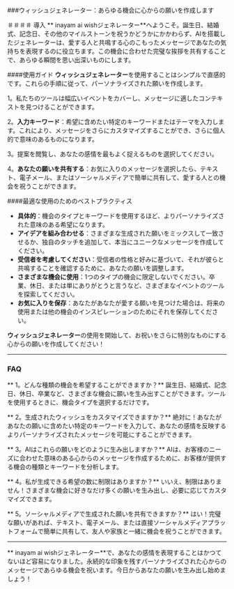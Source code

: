 ###ウィッシュジェネレーター：あらゆる機会に心からの願いを作成します

＃＃＃＃ 導入
** inayam ai wishジェネレーター**へようこそ。誕生日、結婚式、記念日、その他のマイルストーンを祝うかどうかにかかわらず、AIを搭載したジェネレーターは、愛する人と共鳴する心のこもったメッセージであなたの気持ちを表現するのに役立ちます。この機会に合わせた完璧な挨拶を共有することで、あらゆる瞬間を思い出深いものにします。

####使用ガイド
**ウィッシュジェネレーター**を使用することはシンプルで直感的です。これらの手順に従って、パーソナライズされた願いを作成します。

1。私たちのツールは幅広いイベントをカバーし、メッセージに適したコンテキストを見つけることができます。

2。**入力キーワード**：希望に含めたい特定のキーワードまたはテーマを入力します。これにより、メッセージをさらにカスタマイズすることができ、さらに個人的で意味のあるものになります。

3。提案を閲覧し、あなたの感情を最もよく捉えるものを選択してください。

4。**あなたの願いを共有する**：お気に入りのメッセージを選択したら、テキスト、電子メール、またはソーシャルメディアで簡単に共有して、愛する人との機会を祝うことができます。

####最適な使用のためのベストプラクティス
-  **具体的**：機会のタイプとキーワードを使用するほど、よりパーソナライズされた意味のある希望になります。
-  **アイデアを組み合わせる**：さまざまな生成された願いをミックスして一致させるか、独自のタッチを追加して、本当にユニークなメッセージを作成してください。
-  **受信者を考慮してください**：受信者の性格と好みに基づいて、それが彼らと共鳴することを確認するために、あなたの願いを調整します。
-  **さまざまな機会に使用**：1つのタイプの機会に限定しないでください。卒業、休日、または単にありがとうと言うなど、さまざまなイベントのツールを探索してください。
-  **お気に入りを保存**：あなたがあなたが愛する願いを見つけた場合は、将来の使用または他の機会のインスピレーションのためにそれを保存してください。

**ウィッシュジェネレーター**の使用を開始して、お祝いをさらに特別なものにする心からの願いを作成してください！

---

### FAQ

** 1。どんな種類の機会を希望することができますか？**
誕生日、結婚式、記念日、休日、卒業など、さまざまな機会に願いを生み出すことができます。ツールを使用するときに、機会タイプを選択するだけです。

** 2。生成されたウィッシュをカスタマイズできますか？**
絶対に！あなたがあなたの願いに含めたい特定のキーワードを入力して、あなたの感情を反映するよりパーソナライズされたメッセージを可能にすることができます。

** 3。AIはこれらの願いをどのように生み出しますか？**
AIは、お客様のニーズに合わせた意味のある心からのメッセージを作成するために、お客様が提供する機会の種類とキーワードを分析します。

** 4。私が生成できる希望の数に制限はありますか？**
いいえ、制限はありません！さまざまな機会に好きなだけ多くの願いを生み出し、必要に応じてカスタマイズできます。

** 5。ソーシャルメディアで生成された願いを共有できますか？**
はい！完璧な願いがあれば、テキスト、電子メール、または直接ソーシャルメディアプラットフォームで簡単に共有して、友人や家族と一緒に機会を祝うことができます。

---

** inayam ai wishジェネレーター**で、あなたの感情を表現することはかつてないほど容易になりました。永続的な印象を残すパーソナライズされた心からのメッセージであらゆる機会を祝います。今日からあなたの願いを生み出し始めましょう！